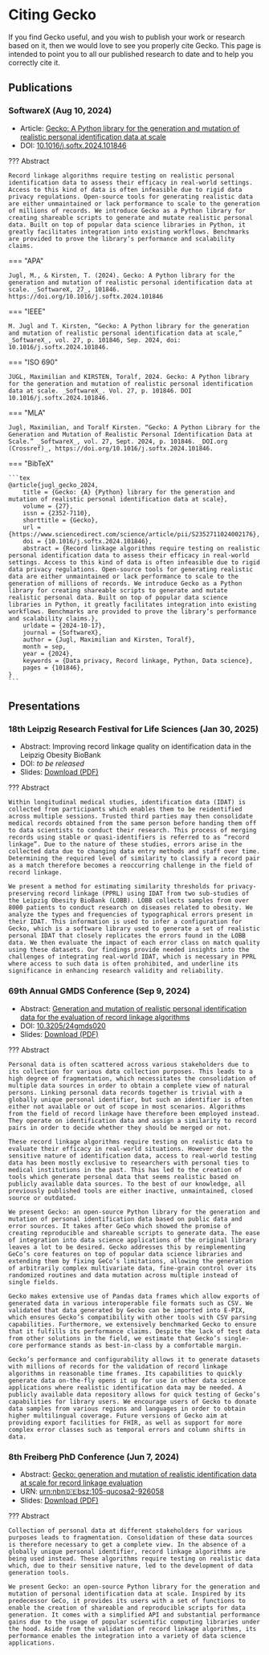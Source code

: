 # Citing Gecko

If you find Gecko useful, and you wish to publish your work or research based on it, then we would love to see you
properly cite Gecko. 
This page is intended to point you to all our published research to date and to help you correctly cite it.

## Publications

### SoftwareX (Aug 10, 2024)

- Article: [Gecko: A Python library for the generation and mutation of realistic personal identification data at scale](https://www.sciencedirect.com/science/article/pii/S2352711024002176?via%3Dihub)
- DOI: [10.1016/j.softx.2024.101846](http://doi.org/10.1016/j.softx.2024.101846)

??? Abstract

    Record linkage algorithms require testing on realistic personal identification data to assess their efficacy in real-world settings. Access to this kind of data is often infeasible due to rigid data privacy regulations. Open-source tools for generating realistic data are either unmaintained or lack performance to scale to the generation of millions of records. We introduce Gecko as a Python library for creating shareable scripts to generate and mutate realistic personal data. Built on top of popular data science libraries in Python, it greatly facilitates integration into existing workflows. Benchmarks are provided to prove the library’s performance and scalability claims.

=== "APA"

    Jugl, M., & Kirsten, T. (2024). Gecko: A Python library for the generation and mutation of realistic personal identification data at scale. _SoftwareX, 27_, 101846. https://doi.org/10.1016/j.softx.2024.101846

=== "IEEE"

    M. Jugl and T. Kirsten, “Gecko: A Python library for the generation and mutation of realistic personal identification data at scale,” _SoftwareX_, vol. 27, p. 101846, Sep. 2024, doi: 10.1016/j.softx.2024.101846.

=== "ISO 690"

    JUGL, Maximilian and KIRSTEN, Toralf, 2024. Gecko: A Python library for the generation and mutation of realistic personal identification data at scale. _SoftwareX_. Vol. 27, p. 101846. DOI 10.1016/j.softx.2024.101846. 

=== "MLA"

    Jugl, Maximilian, and Toralf Kirsten. “Gecko: A Python Library for the Generation and Mutation of Realistic Personal Identification Data at Scale.” _SoftwareX_, vol. 27, Sept. 2024, p. 101846. _DOI.org (Crossref)_, https://doi.org/10.1016/j.softx.2024.101846.

=== "BibTeX"

    ```tex
    @article{jugl_gecko_2024,
        title = {Gecko: {A} {Python} library for the generation and mutation of realistic personal identification data at scale},
        volume = {27},
        issn = {2352-7110},
        shorttitle = {Gecko},
        url = {https://www.sciencedirect.com/science/article/pii/S2352711024002176},
        doi = {10.1016/j.softx.2024.101846},
        abstract = {Record linkage algorithms require testing on realistic personal identification data to assess their efficacy in real-world settings. Access to this kind of data is often infeasible due to rigid data privacy regulations. Open-source tools for generating realistic data are either unmaintained or lack performance to scale to the generation of millions of records. We introduce Gecko as a Python library for creating shareable scripts to generate and mutate realistic personal data. Built on top of popular data science libraries in Python, it greatly facilitates integration into existing workflows. Benchmarks are provided to prove the library’s performance and scalability claims.},
        urldate = {2024-10-17},
        journal = {SoftwareX},
        author = {Jugl, Maximilian and Kirsten, Toralf},
        month = sep,
        year = {2024},
        keywords = {Data privacy, Record linkage, Python, Data science},
        pages = {101846},
    }
    ```


## Presentations

### 18th Leipzig Research Festival for Life Sciences (Jan 30, 2025)

- Abstract: Improving record linkage quality on identification data in the Leipzig Obesity BioBank
- DOI: _to be released_
- Slides: [Download (PDF)](static/2025-01-30-Gecko-LOBB-LRF25.pdf)

??? Abstract

    Within longitudinal medical studies, identification data (IDAT) is collected from participants which enables them to be reidentified across multiple sessions. Trusted third parties may then consolidate medical records obtained from the same person before handing them off to data scientists to conduct their research. This process of merging records using stable or quasi-identifiers is referred to as “record linkage”. Due to the nature of these studies, errors arise in the collected data due to changing data entry methods and staff over time. Determining the required level of similarity to classify a record pair as a match therefore becomes a reoccurring challenge in the field of record linkage. 

    We present a method for estimating similarity thresholds for privacy-preserving record linkage (PPRL) using IDAT from two sub-studies of the Leipzig Obesity BioBank (LOBB). LOBB collects samples from over 8000 patients to conduct research on diseases related to obesity. We analyze the types and frequencies of typographical errors present in their IDAT. This information is used to infer a configuration for Gecko, which is a software library used to generate a set of realistic personal IDAT that closely replicates the errors found in the LOBB data. We then evaluate the impact of each error class on match quality using these datasets. Our findings provide needed insights into the challenges of integrating real-world IDAT, which is necessary in PPRL where access to such data is often prohibited, and underline its significance in enhancing research validity and reliability. 

### 69th Annual GMDS Conference (Sep 9, 2024)

- Abstract: [Generation and mutation of realistic personal identification data for the evaluation of record linkage algorithms](https://www.egms.de/static/de/meetings/gmds2024/24gmds020.shtml)
- DOI: [10.3205/24gmds020](https://dx.doi.org/10.3205/24gmds020)
- Slides: [Download (PDF)](static/2024-09-09-Gecko-GMDS.pptx.pdf)

??? Abstract

    Personal data is often scattered across various stakeholders due to its collection for various data collection purposes. This leads to a high degree of fragmentation, which necessitates the consolidation of multiple data sources in order to obtain a complete view of natural persons. Linking personal data records together is trivial with a globally unique personal identifier, but such an identifier is often either not available or out of scope in most scenarios. Algorithms from the field of record linkage have therefore been employed instead. They operate on identification data and assign a similarity to record pairs in order to decide whether they should be merged or not.

    These record linkage algorithms require testing on realistic data to evaluate their efficacy in real-world situations. However due to the sensitive nature of identification data, access to real-world testing data has been mostly exclusive to researchers with personal ties to medical institutions in the past. This has led to the creation of tools which generate personal data that seems realistic based on publicly available data sources. To the best of our knowledge, all previously published tools are either inactive, unmaintained, closed source or outdated.

    We present Gecko: an open-source Python library for the generation and mutation of personal identification data based on public data and error sources. It takes after GeCo which showed the promise of creating reproducible and shareable scripts to generate data. The ease of integration into data science applications of the original library leaves a lot to be desired. Gecko addresses this by reimplementing GeCo’s core features on top of popular data science libraries and extending them by fixing GeCo’s limitations, allowing the generation of arbitrarily complex multivariate data, fine-grain control over its randomized routines and data mutation across multiple instead of single fields.

    Gecko makes extensive use of Pandas data frames which allow exports of generated data in various interoperable file formats such as CSV. We validated that data generated by Gecko can be imported into E-PIX, which ensures Gecko’s compatibility with other tools with CSV parsing capabilities. Furthermore, we extensively benchmarked Gecko to ensure that it fulfills its performance claims. Despite the lack of test data from other solutions in the field, we estimate that Gecko’s single-core performance stands as best-in-class by a comfortable margin.

    Gecko’s performance and configurability allows it to generate datasets with millions of records for the validation of record linkage algorithms in reasonable time frames. Its capabilities to quickly generate data on-the-fly opens it up for use in other data science applications where realistic identification data may be needed. A publicly available data repository allows for quick testing of Gecko’s capabilities for library users. We encourage users of Gecko to donate data samples from various regions and languages in order to obtain higher multilingual coverage. Future versions of Gecko aim at providing export facilities for FHIR, as well as support for more complex error classes such as temporal errors and column shifts in data.

### 8th Freiberg PhD Conference (Jun 7, 2024)

- Abstract: [Gecko: generation and mutation of realistic identification data at scale for record linkage evaluation](https://nbn-resolving.org/urn:nbn:de:bsz:105-qucosa2-926058)
- URN: [urn:nbn:de:bsz:105-qucosa2-926058](https://nbn-resolving.org/urn:nbn:de:bsz:105-qucosa2-926058)
- Slides: [Download (PDF)](static/2024-06-07-Gecko.pptx.pdf)

??? Abstract

    Collection of personal data at different stakeholders for various purposes leads to fragmentation. Consolidation of these data sources is therefore necessary to get a complete view. In the absence of a globally unique personal identifier, record linkage algorithms are being used instead. These algorithms require testing on realistic data which, due to their sensitive nature, led to the development of data generation tools.

    We present Gecko: an open-source Python library for the generation and mutation of personal identification data at scale. Inspired by its predecessor GeCo, it provides its users with a set of functions to enable the creation of shareable and reproducible scripts for data generation. It comes with a simplified API and substantial performance gains due to the usage of popular scientific computing libraries under the hood. Aside from the validation of record linkage algorithms, its performance enables the integration into a variety of data science applications.